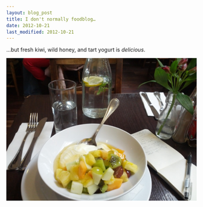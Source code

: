 ```yaml
---
layout: blog_post
title: I don't normally foodblog…
date: 2012-10-21
last_modified: 2012-10-21
---
```


…but fresh kiwi, wild honey, and tart yogurt is *delicious*.

![Tart yogurt breakfast](../images/blog/tart_yogurt.jpg)
